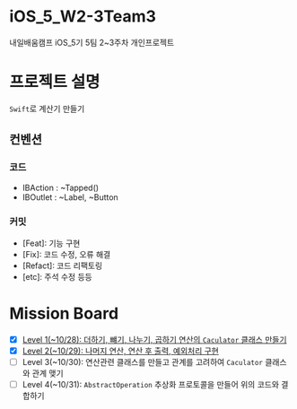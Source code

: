 # iOS_5_W2-3Team3
내일배움캠프 iOS_5기 5팀 2~3주차 개인프로젝트

# 프로젝트 설명
`Swift`로 계산기 만들기

## 컨벤션

### 코드
 - IBAction : ~Tapped()
 - IBOutlet : ~Label, ~Button

### 커밋

- [Feat]: 기능 구현
- [Fix]: 코드 수정, 오류 해결
- [Refact]: 코드 리팩토링
- [etc]: 주석 수정 등등

# Mission Board
- [x] [Level 1(~10/28): 더하기, 뺴기, 나누기, 곱하기 연산의 `Caculator` 클래스 만들기](https://github.com/hamsik22/iOS_5_W2-3Team3/pull/1)
- [x] [Level 2(~10/29): 나머지 연산, 연산 후 출력, 예외처리 구현](https://github.com/hamsik22/iOS_5_W2-3Team3/pull/2)
- [ ] Level 3(~10/30): 연산관련 클래스를 만들고 관계를 고려하여 `Caculator` 클래스와 관계 맺기
- [ ] Level 4(~10/31): `AbstractOperation` 추상화 프로토콜을 만들어 위의 코드와 결합하기
